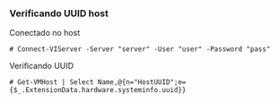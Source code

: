 ### Verificando UUID host

Conectado no host

```# Connect-VIServer -Server "server" -User "user" -Password "pass"```

Verificando UUID

```# Get-VMHost | Select Name,@{n="HostUUID";e={$_.ExtensionData.hardware.systeminfo.uuid}}```